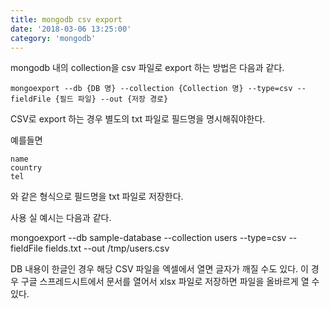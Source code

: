```yaml
---
title: mongodb csv export
date: '2018-03-06 13:25:00'
category: 'mongodb'
---
```


mongodb 내의 collection을 csv 파일로 export 하는 방법은 다음과 같다.

`mongoexport --db {DB 명} --collection {Collection 명} --type=csv --fieldFile {필드 파일} --out {저장 경로}`

CSV로 export 하는 경우 별도의 txt 파일로 필드명을 명시해줘야한다.

예를들면

```
name
country
tel
```
와 같은 형식으로 필드명을 txt 파일로 저장한다.

사용 실 예시는 다음과 같다.

mongoexport --db sample-database --collection users --type=csv --fieldFile fields.txt --out /tmp/users.csv


DB 내용이 한글인 경우 해당 CSV 파일을 엑셀에서 열면 글자가 깨질 수도 있다.
이 경우 구글 스프레드시트에서 문서를 열어서 xlsx 파일로 저장하면 파일을 올바르게 열 수 있다.
